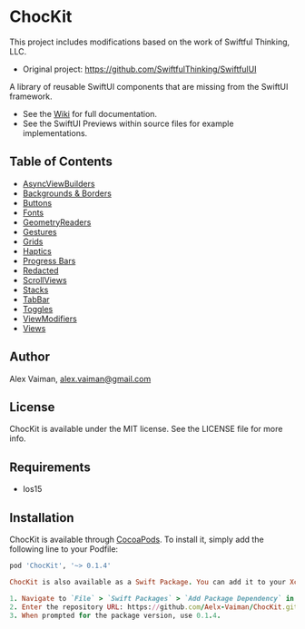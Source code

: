 # ChocKit 

This project includes modifications based on the work of Swiftful Thinking, LLC.
- Original project: https://github.com/SwiftfulThinking/SwiftfulUI

A library of reusable SwiftUI components that are missing from the SwiftUI framework.
- See the [Wiki](https://github.com/SwiftfulThinking/SwiftfulUI/wiki) for full documentation.
- See the SwiftUI Previews within source files for example implementations.

## Table of Contents
- [AsyncViewBuilders](https://github.com/SwiftfulThinking/SwiftfulUI/wiki/AsyncViewBuilders)
- [Backgrounds & Borders](https://github.com/SwiftfulThinking/SwiftfulUI/wiki/Backgrounds-&-Borders)
- [Buttons](https://github.com/SwiftfulThinking/SwiftfulUI/wiki/Buttons)
- [Fonts](https://github.com/SwiftfulThinking/SwiftfulUI/wiki/Fonts)
- [GeometryReaders](https://github.com/SwiftfulThinking/SwiftfulUI/wiki/GeometryReaders)
- [Gestures](https://github.com/SwiftfulThinking/SwiftfulUI/wiki/Gestures)
- [Grids](https://github.com/SwiftfulThinking/SwiftfulUI/wiki/Grids)
- [Haptics](https://github.com/SwiftfulThinking/SwiftfulUI/wiki/Haptics)
- [Progress Bars](https://github.com/SwiftfulThinking/SwiftfulUI/wiki/Progress-Bars)
- [Redacted](https://github.com/SwiftfulThinking/SwiftfulUI/wiki/Redacted)
- [ScrollViews](https://github.com/SwiftfulThinking/SwiftfulUI/wiki/ScrollViews)
- [Stacks](https://github.com/SwiftfulThinking/SwiftfulUI/wiki/Stacks)
- [TabBar](https://github.com/SwiftfulThinking/SwiftfulUI/wiki/TabBar)
- [Toggles](https://github.com/SwiftfulThinking/SwiftfulUI/wiki/Toggles)
- [ViewModifiers](https://github.com/SwiftfulThinking/SwiftfulUI/wiki/ViewModifiers)
- [Views](https://github.com/SwiftfulThinking/SwiftfulUI/wiki/Views)

## Author

Alex Vaiman, alex.vaiman@gmail.com

## License

ChocKit is available under the MIT license. See the LICENSE file for more info.

## Requirements

- Ios15

## Installation

ChocKit is available through [CocoaPods](https://cocoapods.org). To install it, simply add the following line to your Podfile:

```ruby
pod 'ChocKit', '~> 0.1.4'

ChocKit is also available as a Swift Package. You can add it to your Xcode project by following these steps:

1. Navigate to `File` > `Swift Packages` > `Add Package Dependency` in Xcode.
2. Enter the repository URL: https://github.com/Aelx-Vaiman/ChocKit.git .
3. When prompted for the package version, use 0.1.4.



